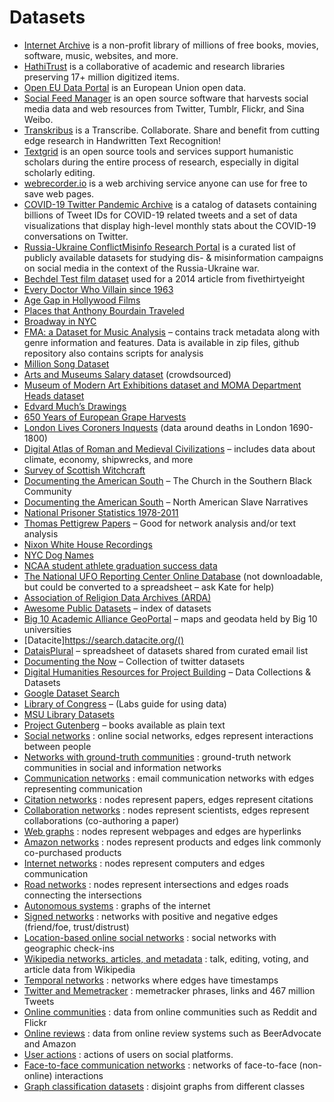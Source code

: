 # Datasets
- [Internet Archive](https://archive.org/) is a non-profit library of millions of free books, movies, software, music, websites, and more.
- [HathiTrust](https://www.hathitrust.org/) is a collaborative of academic and research libraries preserving 17+ million digitized items.
- [Open EU Data Portal](https://data.europa.eu/euodp/en/data/) is an  European Union open data.
- [Social Feed Manager](https://gwu-libraries.github.io/sfm-ui/) is an open source software that harvests social media data and web resources from Twitter, Tumblr, Flickr, and Sina Weibo.
- [Transkribus](https://transkribus.eu/) is a Transcribe. Collaborate. Share and benefit from cutting edge research in Handwritten Text Recognition!
- [Textgrid](https://textgrid.de/) is an open source tools and services support humanistic scholars during the entire process of research, especially in digital scholarly editing.
- [webrecorder.io](https://webrecorder.io/) is a web archiving service anyone can use for free to save web pages.
- [COVID-19 Twitter Pandemic Archive](https://stream.covid19misinfo.org/tweet_ids) is a catalog of datasets containing billions of Tweet IDs for COVID-19 related tweets and a set of data visualizations that display high-level monthly stats about the COVID-19 conversations on Twitter.
- [Russia-Ukraine ConflictMisinfo Research Portal](https://conflictmisinfo.org/datasets/) is a curated list of publicly available datasets for studying dis- & misinformation campaigns on social media in the context of the Russia-Ukraine war.
- [Bechdel Test film dataset](https://drive.google.com/open?id=1_Tg-xQZeb4wgG6WxaDfcQH3G1-rMw7gAu8XJpJm0Cww) used for a 2014 article from fivethirtyeight
- [Every Doctor Who Villain since 1963](https://www.theguardian.com/news/datablog/2010/jul/16/doctor-who-villains-list)
- [Age Gap in Hollywood Films](https://github.com/lynnandtonic/hollywood-age-gap)
- [Places that Anthony Bourdain Traveled](https://github.com/underthecurve/bourdain-travel-places)
- [Broadway in NYC](http://www.broadwayleague.com/research/statistics-broadway-nyc/)
- [FMA: a Dataset for Music Analysis](https://github.com/mdeff/fma) – contains track metadata along with genre information and features. Data is available in zip files, github repository also contains scripts for analysis
- [Million Song Dataset](http://millionsongdataset.com/)
- [Arts and Museums Salary dataset](https://docs.google.com/spreadsheets/d/14_cn3afoas7NhKvHWaFKqQGkaZS5rvL6DFxzGqXQa6o/edit#gid=0) (crowdsourced)
- [Museum of Modern Art Exhibitions dataset and MOMA Department Heads dataset](https://github.com/MuseumofModernArt/exhibitions)
- [Edvard Much’s Drawings](https://munch.emuseum.com/)
- [650 Years of European Grape Harvests](https://www.ncdc.noaa.gov/paleo-search/study/13194)
- [London Lives Coroners Inquests](https://github.com/sharonhoward/londonlives/tree/master/coroners_inquests) (data around deaths in London 1690-1800)
- [Digital Atlas of Roman and Medieval Civilizations](https://darmc.harvard.edu/data-availability) – includes data about climate, economy, shipwrecks, and more
- [Survey of Scottish Witchcraft](http://www.shca.ed.ac.uk/Research/witches/)
- [Documenting the American South](https://docsouth.unc.edu/docsouthdata/) – The Church in the Southern Black Community
- [Documenting the American South](https://docsouth.unc.edu/docsouthdata/) – North American Slave Narratives
- [National Prisoner Statistics 1978-2011](https://catalog.data.gov/dataset/national-prisoner-statistics-1978-2011)
- [Thomas Pettigrew Papers](https://github.com/CIRSS/DHOxSS2016) – Good for network analysis and/or text analysis
- [Nixon White House Recordings](https://www.archives.gov/open/nixon/37-wht-dataset-conversationlist.html)
- [NYC Dog Names](https://github.com/Kaz-A/dog_names/)
- [NCAA student athlete graduation success data](https://www.icpsr.umich.edu/icpsrweb/content/NCAA/data.html)
- [The National UFO Reporting Center Online Database](http://www.nuforc.org/webreports.html) (not downloadable, but could be converted to a spreadsheet – ask Kate for help) 
- [Association of Religion Data Archives (ARDA)](http://www.thearda.com/Archive/Browse.asp)
- [Awesome Public Datasets](https://github.com/awesomedata/awesome-public-datasets) – index of datasets
- [Big 10 Academic Alliance GeoPortal](https://geo.btaa.org/) – maps and geodata held by Big 10 universities
- [Datacite]https://search.datacite.org/()
- [DataisPlural](https://docs.google.com/spreadsheets/d/1wZhPLMCHKJvwOkP4juclhjFgqIY8fQFMemwKL2c64vk/edit#gid=0) – spreadsheet of datasets shared from curated email list
- [Documenting the Now](https://catalog.docnow.io/) – Collection of twitter datasets
- [Digital Humanities Resources for Project Building](http://dhresourcesforprojectbuilding.pbworks.com/w/page/69244469/Data%20Collections%20and%20Datasets) – Data Collections & Datasets
- [Google Dataset Search](https://datasetsearch.research.google.com/)
- [Library of Congress](https://labs.loc.gov/lc-for-robots?loclr=blogsig) – (Labs guide for using data)
- [MSU Library Datasets](https://lib.msu.edu/dsc/datasets/)
- [Project Gutenberg](http://www.gutenberg.org/) – books available as plain text
- [Social networks](http://snap.stanford.edu/data/#socnets) : online social networks, edges represent interactions between people
- [Networks with ground-truth communities](http://snap.stanford.edu/data/#communities) : ground-truth network communities in social and information networks
- [Communication networks](http://snap.stanford.edu/data/#email) : email communication networks with edges representing communication
- [Citation networks](http://snap.stanford.edu/data/#citnets) : nodes represent papers, edges represent citations
- [Collaboration networks](http://snap.stanford.edu/data/#canets) : nodes represent scientists, edges represent collaborations (co-authoring a paper)
- [Web graphs](http://snap.stanford.edu/data/#web) : nodes represent webpages and edges are hyperlinks
- [Amazon networks](http://snap.stanford.edu/data/#amazon) : nodes represent products and edges link commonly co-purchased products
- [Internet networks](http://snap.stanford.edu/data/#p2p) : nodes represent computers and edges communication
- [Road networks](http://snap.stanford.edu/data/#road) : nodes represent intersections and edges roads connecting the intersections
- [Autonomous systems](http://snap.stanford.edu/data/#as) : graphs of the internet
- [Signed networks](http://snap.stanford.edu/data/#signnets) : networks with positive and negative edges (friend/foe, trust/distrust)
- [Location-based online social networks](http://snap.stanford.edu/data/#locnet) : social networks with geographic check-ins
- [Wikipedia networks, articles, and metadata](http://snap.stanford.edu/data/#wikipedia) : talk, editing, voting, and article data from Wikipedia
- [Temporal networks](http://snap.stanford.edu/data/#temporal) : networks where edges have timestamps
- [Twitter and Memetracker](http://snap.stanford.edu/data/#twitter) : memetracker phrases, links and 467 million Tweets
- [Online communities](http://snap.stanford.edu/data/#onlinecoms) : data from online communities such as Reddit and Flickr
- [Online reviews](http://snap.stanford.edu/data/#reviews) : data from online review systems such as BeerAdvocate and Amazon
- [User actions](http://snap.stanford.edu/data/#actions) : actions of users on social platforms.
- [Face-to-face communication networks](http://snap.stanford.edu/data/#face2face) : networks of face-to-face (non-online) interactions
- [Graph classification datasets](http://snap.stanford.edu/data/#disjointgraphs) : disjoint graphs from different classes
